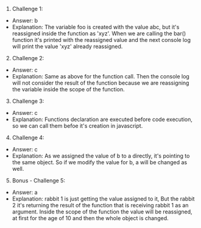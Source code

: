 1. Challenge 1:
  - Answer: b
  - Explanation: The variable foo is created with the value abc, but it's reassigned inside the function as 'xyz'. When we are calling the bar() function it's printed with the reassigned value and the next console log will print the value 'xyz' already reassigned.


2. Challenge 2:
  - Answer: c
  - Explanation: Same as above for the function call. Then the console log will not consider the result of the function because we are reassigning the variable inside the scope of the function.


3. Challenge 3:
  - Answer: c
  - Explanation: Functions declaration are executed before code execution, so we can call them befoe it's creation in javascript.


4. Challenge 4:
  - Answer: c
  - Explanation: As we assigned the value of b to a directly, it's pointing to the same object. So if we modify the value for b, a will be changed as well.


5. Bonus - Challenge 5:
  - Answer: a
  - Explanation: rabbit 1 is just getting the value assigned to it, But the rabbit 2 it's returning the result of the function that is receiving rabbit 1 as an argument. Inside the scope of the function the value will be reassigned, at first for the age of 10 and then the whole object is changed.
